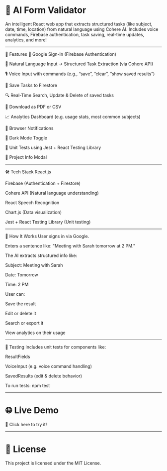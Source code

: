 # 🌟 AI Form Validator
An intelligent React web app that extracts structured tasks (like subject, date, time, location) from natural language using Cohere AI. Includes voice commands, Firebase authentication, task saving, real-time updates, analytics, and more!

----------------------------------------------------------------------

🚀 Features
🔐 Google Sign-In (Firebase Authentication)

📄 Natural Language Input → Structured Task Extraction (via Cohere API)

🎙️ Voice Input with commands (e.g., “save”, “clear”, “show saved results”)

💾 Save Tasks to Firestore

🔍 Real-Time Search, Update & Delete of saved tasks

📂 Download as PDF or CSV

📈 Analytics Dashboard (e.g. usage stats, most common subjects)

🔔 Browser Notifications

🌙 Dark Mode Toggle

🧪 Unit Tests using Jest + React Testing Library

💬 Project Info Modal

-----------------------------------------------------------------------

🛠️ Tech Stack
React.js

Firebase (Authentication + Firestore)

Cohere API (Natural language understanding)

React Speech Recognition

Chart.js (Data visualization)

Jest + React Testing Library (Unit testing)

-------------------------------------------------------------------

🧠 How It Works
User signs in via Google.

Enters a sentence like:
"Meeting with Sarah tomorrow at 2 PM."

The AI extracts structured info like:

Subject: Meeting with Sarah

Date: Tomorrow

Time: 2 PM

User can:

Save the result

Edit or delete it

Search or export it

View analytics on their usage

------------------------------------------------------------------

🧪 Testing
Includes unit tests for components like:

ResultFields

VoiceInput (e.g. voice command handling)

SavedResults (edit & delete behavior)

To run tests:
npm test

----------------------------------------------------------------

# 🌐 Live Demo
🔗 Click here to try it!

-----------------------------------------------------------------

# 📄 License
This project is licensed under the MIT License.